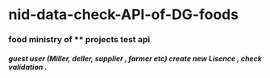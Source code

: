 # nid-data-check-API-of-DG-foods

### food ministry of ** projects test api

##### guest user (Miller, deller, supplier , farmer etc) create new Lisence , check validation .
